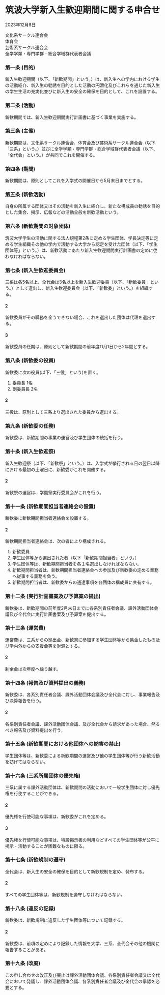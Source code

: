 # 筑波大学新入生歓迎期間に関する申合せ

2023年12月8日

文化系サークル連合会  
体育会  
芸術系サークル連合会  
全学学類・専門学群・総合学域群代表者会議

### 第一条 (目的)

新入生歓迎期間（以下、「新歓期間」という。）は、新入生への学内における学生の活動紹介、新入生の勧誘を目的とした活動の円滑化及びこれらを通じた新入生の学生生活の充実化並びに新入生の安全の確保を目的として、これを設置する。

### 第二条 (活動)

新歓期間では、新入生歓迎期間実行計画書に基づく事業を実施する。

### 第三条 (主催)

新歓期間は、文化系サークル連合会、体育会及び芸術系サークル連合会（以下「三系」という。）並びに全学学類・専門学群・総合学域群代表者会議（以下、「全代会」という。）が共同でこれを開催する。

### 第四条 (期間)

新歓期間は、原則としてこれを入学式の開催日から5月末日までとする。

### 第五条 (新歓活動)

自身の所属する団体又はその活動を新入生に紹介し、新たな構成員の勧誘を目的とした集会、掲示、広報などの活動全般を新歓活動という。

### 第六条 (新歓期間の対象団体)

筑波大学学生の活動に関する法人規程第2条に定める学生団体、学長決定等に定める学生組織その他の学内で活動する大学から認定を受けた団体（以下、「学生団体等」という。）は、新歓活動にあたり新入生歓迎期間実行計画書の定めに従わなければならない。

### 第七条 (新入生歓迎委員会)

三系は各5名以上、全代会は3名以上を新入生歓迎委員（以下、「新歓委員」という。）として選出し、新入生歓迎委員会（以下、「新歓委」という。）を組織する。

#### 2

新歓委員がその職務を全うできない場合、これを選出した団体は代理を選出する。

#### 3

新歓委員の任期は、原則として新歓期間の前年度11月1日から2年間とする。

### 第八条 (新歓委の役員)

新歓委に次の役員(以下、「三役」という)を置く。

1. 委員長 1名
2. 副委員長 2名

#### 2 

三役は、原則として三系より選出された委員から選出する。

### 第九条 (新歓委の任務)

新歓委は、新歓期間の事業の運営及び学生団体の統括を行う。

### 第十条 (新入生歓迎祭)

新入生歓迎祭（以下、「新歓祭」という。）は、入学式が挙行される日の翌日以降における最初の土曜日に、新歓委がこれを開催する。

#### 2

新歓祭の運営は、学園祭実行委員会がこれを行う。

### 第十一条 (新歓期間担当者連絡会の設置)

新歓委に新歓期間担当者連絡会を設置する。

#### 2

新歓期間担当者連絡会は、次の者により構成される。

1. 新歓委員
2. 学生団体等から選出された者（以下「新歓期間担当者」という。）
3. 学生団体等は、新歓期間担当者を各１名選出しなければならない。
4. 新歓期間担当者は、新歓期間担当者連絡会への参加及び新歓委の定める業務へ従事する義務を負う。
5. 新歓期間担当者は、新歓委からの通達事項を各団体の構成員に共有する。

### 第十二条 (実行計画書案及び予算案の提出)

新歓委は、新歓期間の前年度2月末日までに各系別責任者会議、課外活動団体会議及び全代会に実行計画書案及び予算案を提出する。

### 第十三条 (運営費)

運営費は、三系からの拠出金、新歓祭に参加する学生団体等から集金したもの及び学内外からの支援金等を財源とする。

#### 2

剰余金は次年度へ繰り越す。

### 第十四条 (報告及び資料提出の義務)

新歓委は、各系別責任者会議、課外活動団体会議及び全代会に対し、事業報告及び決算報告を行う。

#### 2 

各系別責任者会議、課外活動団体会議、及び全代会から請求があった場合、然るべき報告及び資料提出を行う。

### 第十五条 (新歓期間における他団体への妨害の禁止)

学生団体等は、新歓委による新歓期間の運営及び他の学生団体等が行う新歓活動を妨げてはならない。

### 第十六条 (三系所属団体の優先権)

三系に属する課外活動団体は、新歓期間の活動において一般学生団体に対し優先権を行使することができる。

#### 2

優先権を行使可能な事項は、新歓委がこれを定める。

#### 3

優先権を行使可能な事項は、特設掲示板の利用などすべての学生団体等が公平に掲示・活動することが困難なものに限る。

### 第十七条 (新歓規制の遵守)

全代会は、新入生の安全の確保を目的として新歓規制を定め、発布する。

#### 2

すべての学生団体等は、新歓規制を遵守しなければならない。

### 第十八条 (違反の記録)

新歓委は、新歓規制に違反した学生団体等について記録する。

#### 2

新歓委は、前項の定めにより記録した情報を大学、三系、全代会その他の機関に報告することがある。

### 第十九条 (改廃)

この申し合わせの改正及び廃止は課外活動団体会議、各系別責任者会議又は全代会において発議し、課外活動団体会議、各系別責任者会議及び全代会の承認を必要とする。

